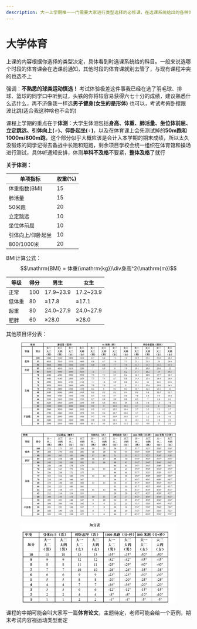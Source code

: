```yaml
---
description: 大一上学期唯一一门需要大家进行类型选择的必修课，在选课系统给出的各种体育项目之间选择一个去上课，男女是分开的，老师是不唯一的
---
```


# 大学体育

上课的内容根据你选择的类型决定，具体看到时选课系统给的科目。一般来说选哪个时段的体育课会在选课前通知，其他时段的体育课就别去管了，与现有课程冲突的也选不上

强调：**不熟悉的球类运动慎选！** 考试体验极差这件事我已经在选了羽毛球、排球、篮球的同学口中听到过，头铁的你将较容易获得六七十分的成绩，建议熟悉什么选什么，再不济像我一样选**男子健身(女生的是形体)** 也可以，考试考俯卧撑跟波比跳(适合我这种啥也不会的)

课程上学期的重点在于**体测**：大学生体测包括**身高、体重、肺活量、坐位体前屈、立定跳远、引体向上(♂)、仰卧起坐(♀)**，以及在体育课上会先测试掉的**50m跑和1000m/800m跑**，这个部分似乎大概应该是会计入本学期的期末成绩，所以太久没锻炼的同学记得去备战中长跑和短跑，剩余项目学校会统一组织在体育馆和操场进行测试，具体听通知安排，体测**单科不及格**不要紧，**整体及格**了就行

**关于体测：**

| 单项指标      | 权重(%) |
| --------- | ----- |
| 体重指数(BMI) | 15    |
| 肺活量       | 15    |
| 50米跑      | 20    |
| 立定跳远      | 10    |
| 坐位体前屈     | 10    |
| 引体向上/仰卧起坐 | 10    |
| 800/1000米 | 20    |

BMI计算公式：$$\mathrm{BMI} = 体重(\mathrm{kg})\div身高^2(\mathrm{m})$$

| 等级  | 得分  | 男生         | 女生         |
| --- | --- | ---------- | ---------- |
| 正常  | 100 | 17.9\~23.9 | 17.2\~23.9 |
| 低体重 | 80  | ≤17.8      | ≤17.1      |
| 超重  | 80  | 24.0\~27.9 | 24.0\~27.9 |
| 肥胖  | 60  | ≥28.0      | ≥28.0      |

其他项目评分表：

<figure><img src="../../.gitbook/assets/PEgrademap.jpg" alt=""><figcaption></figcaption></figure>

<figure><img src="../../.gitbook/assets/PEgrademap2.jpg" alt=""><figcaption></figcaption></figure>

<figure><img src="../../.gitbook/assets/PEgrademap3.jpg" alt=""><figcaption></figcaption></figure>

课程的中期可能会叫大家写一篇**体育论文**，主题待定，老师可能会给一个范例，期末考试内容视运动类型而定